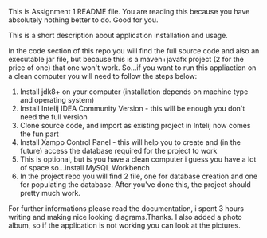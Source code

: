 This is Assignment 1 README file. You are reading this because you have absolutely nothing better to do. Good for you.

This is a short description about application installation and usage.

In the code section of this repo you will find the full source code and also an executable jar file, but because this is a maven+javafx
project (2 for the price of one) that one won't work. So...if you want to run this appliaction on a clean computer you will need to follow
the steps below:
1. Install jdk8+ on your computer (installation depends on machine type and operating system)
2. Install Intelij IDEA Community Version - this will be enough you don't need the full version
3. Clone source code, and import as existing project in Intelij
now comes the fun part
4. Install Xampp Control Panel - this will help you to create and (in the future) access the database required for the project to work
5. This is optional, but is you have a clean computer i guess you have a lot of space so...install MySQL Workbench
6. In the project repo you will find 2 file, one for database creation and one for populating the database.
After you've done this, the project should pretty much work.

For further informations please read the documentation, i spent 3 hours writing and making nice looking diagrams.Thanks.
I also added a photo album, so if the application is not working you can look at the pictures.

